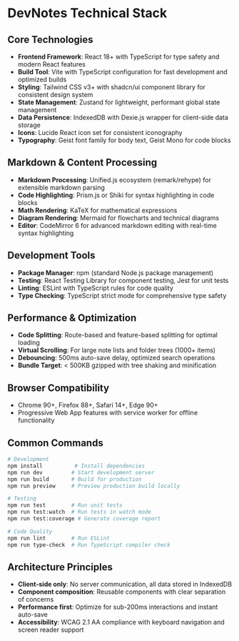 # DevNotes Technical Stack

## Core Technologies
- **Frontend Framework**: React 18+ with TypeScript for type safety and modern React features
- **Build Tool**: Vite with TypeScript configuration for fast development and optimized builds
- **Styling**: Tailwind CSS v3+ with shadcn/ui component library for consistent design system
- **State Management**: Zustand for lightweight, performant global state management
- **Data Persistence**: IndexedDB with Dexie.js wrapper for client-side data storage
- **Icons**: Lucide React icon set for consistent iconography
- **Typography**: Geist font family for body text, Geist Mono for code blocks

## Markdown & Content Processing
- **Markdown Processing**: Unified.js ecosystem (remark/rehype) for extensible markdown parsing
- **Code Highlighting**: Prism.js or Shiki for syntax highlighting in code blocks
- **Math Rendering**: KaTeX for mathematical expressions
- **Diagram Rendering**: Mermaid for flowcharts and technical diagrams
- **Editor**: CodeMirror 6 for advanced markdown editing with real-time syntax highlighting

## Development Tools
- **Package Manager**: npm (standard Node.js package management)
- **Testing**: React Testing Library for component testing, Jest for unit tests
- **Linting**: ESLint with TypeScript rules for code quality
- **Type Checking**: TypeScript strict mode for comprehensive type safety

## Performance & Optimization
- **Code Splitting**: Route-based and feature-based splitting for optimal loading
- **Virtual Scrolling**: For large note lists and folder trees (1000+ items)
- **Debouncing**: 500ms auto-save delay, optimized search operations
- **Bundle Target**: < 500KB gzipped with tree shaking and minification

## Browser Compatibility
- Chrome 90+, Firefox 88+, Safari 14+, Edge 90+
- Progressive Web App features with service worker for offline functionality

## Common Commands
```bash
# Development
npm install          # Install dependencies
npm run dev         # Start development server
npm run build       # Build for production
npm run preview     # Preview production build locally

# Testing
npm run test        # Run unit tests
npm run test:watch  # Run tests in watch mode
npm run test:coverage # Generate coverage report

# Code Quality
npm run lint        # Run ESLint
npm run type-check  # Run TypeScript compiler check
```

## Architecture Principles
- **Client-side only**: No server communication, all data stored in IndexedDB
- **Component composition**: Reusable components with clear separation of concerns
- **Performance first**: Optimize for sub-200ms interactions and instant auto-save
- **Accessibility**: WCAG 2.1 AA compliance with keyboard navigation and screen reader support